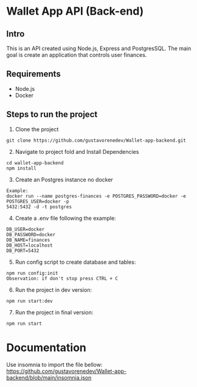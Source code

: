 # Wallet App API (Back-end)

## Intro

This is an API created using Node.js, Express and PostgresSQL.
The main goal is create an application that controls user finances.

## Requirements
- Node.js
- Docker

## Steps to run the project

1. Clone the project

```
git clone https://github.com/gustavorenedev/Wallet-app-backend.git
```

2. Navigate to project fold and Install Dependencies

```
cd wallet-app-backend
npm install
```

3. Create an Postgres instance no docker

```
Example:
docker run --name postgres-finances -e POSTGRES_PASSWORD=docker -e POSTGRES_USER=docker -p
5432:5432 -d -t postgres
```

4. Create a .env file following the example:

```
DB_USER=docker
DB_PASSWORD=docker
DB_NAME=finances
DB_HOST=localhost
DB_PORT=5432
```

5. Run config script to create database and tables:

```
npm run config:init
Observation: if don't stop press CTRL + C
```

6. Run the project in dev version:

```
npm run start:dev
```

7. Run the project in final version:

```
npm run start
```

# Documentation

Use insomnia to import the file bellow:
https://github.com/gustavorenedev/Wallet-app-backend/blob/main/insomnia.json